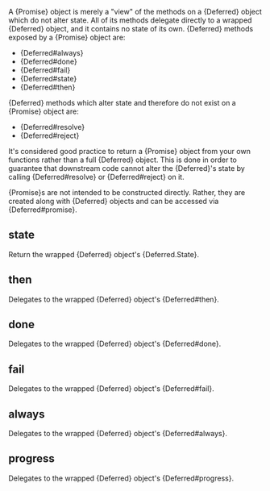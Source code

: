 A {Promise} object is merely a "view" of the methods on a {Deferred} object
which do not alter state.  All of its methods delegate directly to a wrapped
{Deferred} object, and it contains no state of its own. {Deferred} methods
exposed by a {Promise} object are:

* {Deferred#always}
* {Deferred#done}
* {Deferred#fail}
* {Deferred#state}
* {Deferred#then}

{Deferred} methods which alter state and therefore do not exist on a {Promise}
object are:

* {Deferred#resolve}
* {Deferred#reject}

It's considered good practice to return a {Promise} object from your own
functions rather than a full {Deferred} object. This is done in order to
guarantee that downstream code cannot alter the {Deferred}'s state by calling
{Deferred#resolve} or {Deferred#reject} on it.

{Promise}s are not intended to be constructed directly. Rather, they are
created along with {Deferred} objects and can be accessed via
{Deferred#promise}.


## state

Return the wrapped {Deferred} object's {Deferred.State}.


## then

Delegates to the wrapped {Deferred} object's {Deferred#then}.


## done

Delegates to the wrapped {Deferred} object's {Deferred#done}.


## fail

Delegates to the wrapped {Deferred} object's {Deferred#fail}.


## always

Delegates to the wrapped {Deferred} object's {Deferred#always}.


## progress

Delegates to the wrapped {Deferred} object's {Deferred#progress}.
